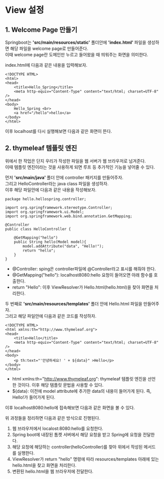 <h1> <strong> View 설정 </strong> </h1>

<h2> <strong> 1. Welcome Page 만들기 </strong> </h2>

Springboot는 <b>'src/main/resources/static'</b> 폴더안에 <b> 'index.html' </b> 파일을 생성하면 해당 파일을 welcome page로 만들어준다. <br>
이때 welcome page란 도메인만 누르고 들어왔을 때 띄워주는 화면을 의미한다. 

index.html에 다음과 같은 내용을 입력해보자.

```(html)
<!DOCTYPE HTML>
<html>
<head>
    <title>Hello_Spring</title>
    <meta http-equiv="Content-Type" content="text/html; charset=UTF-8" />
</head>
<body>
    Hello_Spring <br>
    <a href="/hello">hello</a>
</body>
</html>
```

이후 localhost를 다시 실행해보면 다음과 같은 화면이 뜬다.

<h2> <strong> 2. thymeleaf 템플릿 엔진 </strong> </h3>

위에서 한 작업은 단지 우리가 작성한 파일을 웹 서버가 웹 브라우저로 넘겨준다. <br>
이때 템플릿 엔진이라는 것을 사용하게 되면 루프 등 추가적인 기능을 넣어줄 수 있다.

먼저 <b> 'src/main/java' </b> 폴더 안에 controller 패키지를 만들어주자. <br>
그리고 HelloController라는 java class 파일을 생성하자. <br>
이후 해당 파일안에 다음과 같은 내용을 작성해보자.

```(java)
package hello.hellospring.controller;

import org.springframework.stereotype.Controller;
import org.springframework.ui.Model;
import org.springframework.web.bind.annotation.GetMapping;

@Controller
public class HelloController {

    @GetMapping("hello")
    public String hello(Model model){
        model.addAttribute("data", "Hello!");
        return "hello";
    }
}
```

* @Controller: sping은 controller파일에 @Controller라고 표시를 해줘야 한다.
* @GetMapping("hello"): localhost8080:hello 요청이 들어오면 아래 함수를 호출한다.
* return "Hello": 이후 ViewResolver가 Hello.html(hello.html)을 찾아 화면을 처리한다.

두 번째로 <b> 'src/main/resources/templates' </b> 폴더 안에 Hello.html 파일을 만들어주자. <br>
그리고 해당 파일안에 다음과 같은 코드를 작성하자.

```(html)
<!DOCTYPE HTML>
<html xmlns:th="http://www.thymeleaf.org">
<head>
    <title>Hello</title>
    <meta http-equiv="Content-Type" content="text/html; charset=UTF-8" />
</head>
<body>
    <p th:text="'안녕하세요! ' + ${data}" >Hello</p>
</body>
</html>
```

* html xmlns:th="http://www.thymeleaf.org": thymeleaf 템플릿 엔진을 선언한 것이다. 이후 해당 템플릿 문법을 사용할 수 있다.
* ${data}: 이전에 model attribute에 추가한 data의 내용이 들어가게 된다. 즉, Hello!가 들어가게 된다.

이후 localhost8080:hello에 접속해보면 다음과 같은 화면을 볼 수 있다.



위 과정들을 정리하면 다음과 같은 방식으로 진행된다.

1. 웹 브라우저에서 localost:8080:hello를 요청한다.
2. Spring boot에 내장된 톰켓 서버에서 해당 요청을 받고 Spring에 요청을 전달한다.
3. 해당 요청에 해당하는 controller(helloController)를 찾아 위에서 작성된 메서드를 실행한다.
4. ViewResolver가 return "hello" 명령에 따라 resources/templates 아래에 있는 hello.html을 찾고 화면을 처리한다.
5. 변환된 hello.html을 웹 브라우저에 전달한다.